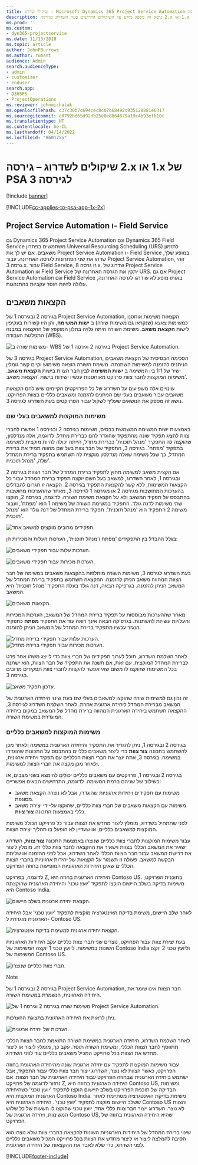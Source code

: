 ```yaml
---
title: שיקולי שדרוג - Microsoft Dynamics 365 Project Service Automation מגירסה ‎2.x או ‎1.x לגירסה ‎3
description: נושא זה מספק מידע על השיקולים הדרושים בעת השדרוג מגירסה ‎2.x או ‎1.x של Project Service Automation לגירסה 3.
ms.prod: ''
ms.custom:
- dyn365-projectservice
ms.date: 11/13/2018
ms.topic: article
author: JohnPBurrows
ms.author: rumant
audience: Admin
search.audienceType:
- admin
- customizer
- enduser
search.app:
- D365PS
- ProjectOperations
ms.reviewer: johnmichalak
ms.openlocfilehash: c37c30b7c694cec8c07b68492d935128881e6317
ms.sourcegitcommit: c0792bd65d92db25e0e8864879a19c4b93efb10c
ms.translationtype: HT
ms.contentlocale: he-IL
ms.lasthandoff: 04/14/2022
ms.locfileid: "8601755"
---
```

# <a name="upgrade-considerations---psa-version-2x-or-1x-to-version-3"></a>שיקולים לשדרוג – גירסה ‎2.x או ‎1.x של PSA לגירסה 3

[!include [banner](../includes/psa-now-project-operations.md)]

[!INCLUDE[cc-applies-to-psa-app-1x-2x](../includes/cc-applies-to-psa-app-1x-2x.md)]

## <a name="project-service-automation-and-field-service"></a>Project Service Automation ו- Field Service
גם Dynamics 365 Project Service Automation וגם Dynamics 365 Field Service משתמשים בפתרון Universal Resourcing Scheduling‏ (URS) לתזמון משאבים. אם יש לך את Project Service Automation ו- Field Service במופע שלך, שדרג את שני הפתרונות לגרסה האחרונה. עבור Project Service Automation, זוהי גרסה 3.x. עבור Field Service, זו גרסה 8.x. שדרוג של Project Service Automation או Field Service יתקין את הגרסה האחרונה של URS. אם גם Project Service Automation וגם Field Service באותו מופע לא שודרגו לגרסה האחרונה, עלולה להיות חוסר עקביות בהתנהגות.

## <a name="resource-assignments"></a>הקצאות משאבים
בגירסה 2 ובגירסה 1 של Project Service Automation, הקצאות משימות אוחסנו כמשימות צאצא (שנקראו גם משימות שורה) ב **ישות המשימה**, והן היו קשורות בעקיפין לישות **הקצאת משאב**. משימת השורה היתה גלויה בחלון המוקפץ של ההקצאה במבנה התפלגות העבודה (WBS).

![משימות שורה ב- WBS בגירסה 2 וגירסה 1 של Project Service Automation.](media/upgrade-line-task-01.png)

בגירסה 3 של Project Service Automation, הסכימה הבסיסית של הקצאת משאבים הניתנים להזמנה למשימות השתנתה. משימת השורה הוצאה משימוש וקיים קשר גומלין ישיר של 1:1 בין המשימה ב **ישות המשימה** לבין חבר הצוות בישות **הקצאת משאב**. משימות המוקצות לחבר צוות פרויקט מאוחסנות עכשיו ישירות בישות 'הקצאת משאב'.  

שינויים אלה משפיעים על השדרוג של כל הפרויקטים הקיימים שיש להם הקצאות משאבים עבור משאבים בעלי שם הניתנים להזמנה ומשאבים כלליים בצוות הפרויקט. נושא זה מספק את הנושאים שעליך לשקול עבור הפרויקטים בעת השדרוג לגירסה 3. 

### <a name="tasks-assigned-to-named-resources"></a>משימות המוקצות למשאבים בעלי שם
באמצעות ישות המשימה המשמשת כבסיס, משימות בגירסה 2 ובגירסה 1 אפשרו לחברי צוות להציג תפקיד שונה מהתפקיד שהוגדר להם כברירת מחדל. לדוגמה, אלה מנדלסון, שהוקצה לה התפקיד 'מנהל תוכנית' כברירת מחדל, הייתה יכולה להיות מוקצית למשימה בתפקיד 'מפתח'. בגירסה 3, התפקיד של חבר צוות בעל שם מהווה תמיד את ברירת המחדל, כך שכל משימה שאלה מנדלסון מוקצית לה תשתמש בתפקיד ברירת המחדל שלה, 'מנהל תוכנית'.

אם הקצית משאב למשימה מחוץ לתפקיד ברירת המחדל של חבר הצוות בגירסה 2 ובגירסה 1, לאחר השדרוג, למשאב בעל השם יוקצה תפקיד ברירת המחדל עבור כל הקצאות המשימות, ללא קשר להקצאת התפקיד בגירסה 2. הקצאה‬ זו תגרום להבדלים בהערכות המחושבות מגירסה 2 או מגירסה 1 לגירסה 3, מאחר שההערכות מחושבות בהתבסס על תפקיד המשאב ולא על הקצאת משימת השורה. לדוגמה, בגירסה 2, הוקצו שתי משימות לדנה גולד. התפקיד במשימת השורה של משימה 1 הוא 'מפתח', ועבור משימה 2 התפקיד הוא 'מנהל תוכנית'. תפקיד ברירת המחדל של דנה גולד הוא 'מנהל תוכנית'.

![תפקידים מרובים מוקצים למשאב אחד.](media/upgrade-multiple-roles-02.png)

בגלל ההבדל בין התפקידים 'מפתח ו'מנהל תוכנית', הערכות העלות והמכירות הן:

![הערכות עלות עבור תפקידי משאבים.](media/upggrade-cost-estimates-03.png)

![הערכות מכירות עבור תפקידי משאבים.](media/upgrade-sales-estimates-04.png)

בעת השדרוג לגירסה 3, משימות השורה מוחלפות בהקצאות משאבים במשימה של חבר הצוות המהווה משאב הניתן להזמנה. ההקצאה תשתמש בתפקיד ברירת המחדל של המשאב הניתן להזמנה. בגרפיקה הבאה, דנה גולד בעלת התפקיד 'מנהל תוכנית' היא המשאב.

![הקצאות משאבים.](media/resource-assignment-v2-05.png)

מאחר שההערכות מבוססות על תפקיד ברירת המחדל של המשאב, הערכות המכירות והעלויות עשויות להשתנות. בגרפיקה הבאה אינך רואה עוד את התפקיד **מפתח** כתפקיד הנגזר עכשיו מתפקיד ברירת המחדל של המשאב הניתן להזמנה.

![הערכות עלות עבור תפקידי ברירת מחדל.](media/resource-assignment-cost-estimate-06.png)
![הערכות מכירות עבור תפקידי ברירת מחדל.](media/resource-assignment-sales-estimate-07.png)

לאחר השלמת השדרוג, תוכל לערוך תפקידים של חברי צוות כדי לייצג משהו אחר פרט לברירת המחדל המוקצית. עם זאת, אם תשנה את התפקיד של חבר הצוות, הוא ישתנה בכל המשימות שהוקצו לו משום שאי אפשר להקצות לחברי צוות תפקידים מרובים בגירסה 3.

![עדכון תפקיד משאב.](media/resource-role-assignment-08.png)

זה נכון גם למשימות שורה שהוקצו למשאבים בעלי שם בעת שינוי היחידה הארגונית של המשאב מברירת המחדל ליחידה ארגונית אחרת. לאחר השלמת השדרוג לגירסה 3, ההקצאה תשתמש ביחידה הארגונית המהווה ברירת מחדל של המשאב במקום ביחידה המוגדרת במשימת השורה.

### <a name="tasks-assigned-to-generic-resources"></a>משימות המוקצות למשאבים כלליים
בגירסה 2 ובגירסה 1, ניתן להגדיר את התפקיד והיחידה הארגונית במשימה ולאחר מכן להשתמש בתכונה **צור צוות** כדי ליצור משאבים כלליים בהתבסס על התכונות שהוגדרו במשימה. בגירסה 3, אתה יוצר את חברי הצוות הכלליים עם תפקיד ויחידה ארגונית, ולאחר מכן מקצה את חברי הצוות למשימות.

בגירסה 2 ובגירסה 1, פרויקטים עם משאבים כלליים יכולים להימצא בשני מצבים, או בשילוב של שניהם ברמת המשימה. לדוגמה, התרחישים הבאים אפשריים:

- משימות עם תפקידים ויחידות ארגוניות שהוגדרו, אבל לא נוצרה הקצאת משאב מסונפת.
- משימות עם הקצאות משאבים של חברי צוות כלליים, שהוקצו על-ידי יצירת משאב כללי באמצעות התכונה **צור צוות**.

לפני שתתחיל בשדרוג, מומלץ ליצור מחדש את הצוות עבור כל פרוייקט הכולל משימות המוקצות למשאבים כלליים, או שעדיין לא הופעל בו תהליך יצירת הצוות.

עבור משימות המוקצות לחברי צוות כלליים שנוצרו באמצעות התכונה **צור צוות**, השדרוג ישאיר את המשאב הכללי בצוות וישאיר את ההקצאה לחבר צוות כללי זה. מומלץ ליצור את דרישת המשאב עבור חבר הצוות הכללי לאחר השדרוג, אבל לפני ההזמנה או שליחת הבקשה למשאב. פעולה זו תשמור על הקצאות של יחידות ארגוניות בחברי הצוות הכלליים שאינן היחידות הארגוניות המופיעות בחוזה הפרויקט.

לדוגמה, בפרויקט Z, היחידה הארגונית בחוזה היא Contoso US. בתוכנית הפרויקט, משימות בדיקה בשלב היישום הוקצו לתפקיד 'יועץ טכני' והיחידה הארגונית שהוקצתה היא Contoso India.

![הקצאת יחידה ארגונית בשלב היישום.](media/org-unit-assignment-09.png)

לאחר שלב היישום, משימת בדיקת האינטגרציה מוקצית לתפקיד 'יועץ טכני' אבל היחידה הארגונית מוגדרת ל- Contoso US.  

![הקצאת יחידה ארגונית למשימת בדיקת אינטגרציה.](media/org-unit-generate-team-10.png)

בעת יצירת צוות עבור הפרויקט, נוצרים שני חברי צוות כלליים עקב היחידות הארגוניות השונות במשימות. ליועץ טכני 1 יוקצה המשימות של Contoso India וליועץ טכני 2 יוקצו המשימות של Contoso US.  

![חברי צוות כלליים שנוצרו.](media/org-unit-assignments-multiple-resources-11.png)

> [!NOTE]
> בגירסה 2 ובגירסה 1 של Project Service Automation, חבר הצוות אינו שומר את היחידה הארגונית, הנשמרת במשימת השורה.

![משימות שורה בגירסה 2 וגירסה 1 של Project Service Automation.](media/line-tasks-12.png)

ניתן לראות את היחידה הארגונית בתצוגת ההערכות. 

![הערכות של יחידה ארגונית.](media/org-unit-estimates-view-13.png)
 
לאחר השלמת השדרוג, היחידה הארגונית במשימת השורה התואמת לחבר הצוות הכללי תתווסף לחבר הצוות הכללי, ומשימת השורה תוסר. עקב כך, מומלץ ליצור או ליצור מחדש את הצוות בכל פרוייקט המכיל משאבים כלליים עוד לפני השדרוג.

עבור משימות המוקצות לתפקיד עם יחידה ארגונית שונה מהיחידה הארגונית בחוזה הפרויקט, כאשר הצוות לא נוצר, השדרוג ייצור חבר צוות כללי עבור התפקיד, אבל ישתמש ביחידה הארגונית שבחוזה הפרויקט עבור היחידה הארגונית של חבר הצוות. אם נחזור לדוגמה של פרוייקט Z, היחידה הארגונית בחוזה היא Contoso US, ומשימות הבדיקה של תוכנית הפרוייקט בשלב היישום הוקצו לתפקיד 'יועץ טכני' כשהיחידה הארגונית המוקצית היא Contoso India. משימת בדיקת האינטגרציה מסתיימת לאחר ששלב היישום מוקצה לתפקיד 'יועץ טכני'. היחידה הארגונית היא Contoso US והצוות לא נוצר. השדרוג ייצור חבר צוות כללי אחד, יועץ טכני שהוקצו לו השעות של כל שלוש המשימות, ויחידה ארגונית של Contoso US, שהיא היחידה הארגונית בחוזה של הפרויקט.   
 
שינוי ברירת המחדל של היחידות הארגוניות השונות להקצאה בחברי צוות שלא נוצרו הוא הסיבה להמלצה ליצור או ליצור מחדש את הצוות בכל פרוייקט המכיל משאבים כלליים לפני השדרוג, כדי שלא לאבד את ההקצאות של היחידה הארגונית.



[!INCLUDE[footer-include](../includes/footer-banner.md)]
